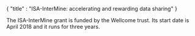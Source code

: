 {
  "title" : "ISA-InterMine: accelerating and rewarding data sharing"
}

The ISA-InterMine grant is funded by the Wellcome trust. Its start date is April 2018 and it runs for three years.
